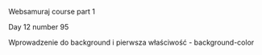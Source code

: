 Websamuraj course part 1

Day 12 number 95

Wprowadzenie do background i pierwsza właściwość - background-color